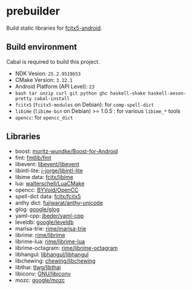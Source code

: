 # prebuilder

Build static libraries for [fcitx5-android](https://github.com/fcitx5-android/fcitx5-android).

## Build environment

Cabal is required to build this project.

* NDK Vesion: `25.2.9519653`
* CMake Version: `3.22.1`
* Android Platform (API Level): `23`
* `bash tar unzip curl git python ghc haskell-shake haskell-aeson-pretty cabal-install`
* `fcitx5` (`fcitx5-modules` on Debian): for `comp-spell-dict`
* `libime` (`libime-bin` on Debian) >= 1.0.5 : for various `libime_*` tools
* `opencc`: for `opencc_dict`

## Libraries

* boost: [moritz-wundke/Boost-for-Android](https://github.com/moritz-wundke/Boost-for-Android)
* fmt: [fmtlib/fmt](https://github.com/fmtlib/fmt)
* libevent: [libevent/libevent](https://github.com/libevent/libevent/tree/release-2.1.12-stable)
* libintl-lite: [j-jorge/libintl-lite](https://github.com/j-jorge/libintl-lite)
* libime data: [fcitx/libime](https://github.com/fcitx/libime)
* lua: [walterschell/LuaCMake](https://github.com/walterschell/Lua)
* opencc: [BYVoid/OpenCC](https://github.com/BYVoid/OpenCC)
* spell-dict data: [fcitx/fcitx5](https://github.com/fcitx/fcitx5/blob/master/src/modules/spell/dict)
* anthy dict: [fujiwarat/anthy-unicode](https://github.com/fujiwarat/anthy-unicode)
* glog: [google/glog](https://github.com/google/glog)
* yaml-cpp: [jbeder/yaml-cpp](https://github.com/jbeder/yaml-cpp)
* leveldb: [google/leveldb](https://github.com/google/leveldb)
* marisa-trie: [rime/marisa-trie](https://github.com/rime/marisa-trie)
* librime: [rime/librime](https://github.com/rime/librime)
* librime-lua: [rime/librime-lua](https://github.com/hchunhui/librime-lua)
* librime-octagram: [rime/librime-octagram](https://github.com/lotem/librime-octagram)
* libhangul: [libhangul/libhangul](https://github.com/libhangul/libhangul)
* libchewing: [chewing/libchewing](https://github.com/chewing/libchewing)
* libthai: [tlwg/libthai](https://github.com/tlwg/libthai)
* libiconv: [GNU/libiconv](https://savannah.gnu.org/projects/libiconv)
* mozc: [google/mozc](https://github.com/google/mozc)
